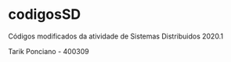 # codigosSD
Códigos modificados da atividade de Sistemas Distribuidos 2020.1

Tarik Ponciano - 400309
